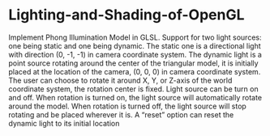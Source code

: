 # Lighting-and-Shading-of-OpenGL
Implement Phong Illumination Model in GLSL.
Support for two light sources: one being static and one being dynamic. 
The static one is a directional light with direction (0, -1, -1) in camera coordinate system. 
The dynamic light is a point source rotating around the center of the triangular model, it is initially placed at the location of the camera, (0, 0, 0) in camera coordinate system. 
The user can choose to rotate it around X, Y, or Z-axis of the world coordinate system, the rotation center is fixed. Light source can be turn on and off. 
When rotation is turned on, the light source will automatically rotate around the model. 
When rotation is turned off, the light source will stop rotating and be placed wherever it is. 
A “reset” option can reset the dynamic light to its initial location
